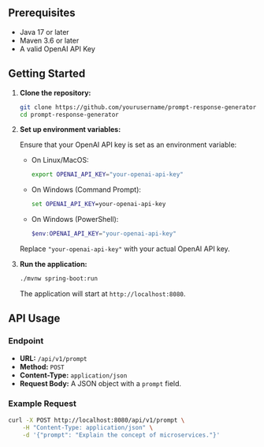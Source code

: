 
## Prerequisites

- Java 17 or later
- Maven 3.6 or later
- A valid OpenAI API Key

## Getting Started

1. **Clone the repository:**

    ```bash
    git clone https://github.com/yourusername/prompt-response-generator.git
    cd prompt-response-generator
    ```

2. **Set up environment variables:**

    Ensure that your OpenAI API key is set as an environment variable:

    - On Linux/MacOS:

      ```bash
      export OPENAI_API_KEY="your-openai-api-key"
      ```

    - On Windows (Command Prompt):

      ```cmd
      set OPENAI_API_KEY=your-openai-api-key
      ```

    - On Windows (PowerShell):

      ```powershell
      $env:OPENAI_API_KEY="your-openai-api-key"
      ```

    Replace `"your-openai-api-key"` with your actual OpenAI API key.

3. **Run the application:**

    ```bash
    ./mvnw spring-boot:run
    ```

    The application will start at `http://localhost:8080`.

## API Usage

### Endpoint

- **URL:** `/api/v1/prompt`
- **Method:** `POST`
- **Content-Type:** `application/json`
- **Request Body:** A JSON object with a `prompt` field.

### Example Request

```bash
curl -X POST http://localhost:8080/api/v1/prompt \
    -H "Content-Type: application/json" \
    -d '{"prompt": "Explain the concept of microservices."}'
